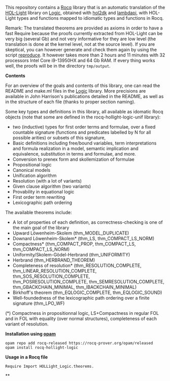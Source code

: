 This repository contains a [Rocq](https://coq.inria.fr/) library that is an automatic translation of the [HOL-Light](https://github.com/jrh13/hol-light) library on [Logic](https://github.com/jrh13/hol-light/blob/master/Logic), obtained with [hol2dk](https://github.com/Deducteam/hol2dk) and [lambdapi](https://github.com/Deducteam/lambdapi), with HOL-Light types and functions mapped to idiomatic types and functions in Rocq.

Remark: The translated theorems are provided as axioms in order to have a fast Require because the proofs currently extracted from HOL-Light can be very big (several Gb) and not very informative for they are low level (the translation is done at the kernel level, not at the source level). If you are skeptical, you can however generate and check them again by using the script [reproduce](https://github.com/Deducteam/rocq-hollight-logic/blob/main/reproduce). It however takes more than 2 hours and 11 minutes with 32 processors Intel Core i9-13950HX and 64 Gb RAM. If every thing works well, the proofs will be in the directory `tmp/output`.

**Contents**

For an overview of the goals and contents of this library, one can read the README and make.ml files in the [Logic](https://github.com/jrh13/hol-light/blob/master/Logic) library. More precisions are available in John Harrison's publications detailed in the README, as well as in the structure of each file (thanks to proper section naming).

Some key types and definitions in this library, all available as idomatic Rocq objects (note that some are defined in the rocq-hollight-logic-unif library):
- two (inductive) types for first order terms and formulae, over a fixed countable signature (functions and predicates labelled by N for all possible arities) or subsets of this signature, 
- Basic definitions including free/bound variables, term interpretations and formula realization in a model, semantic implication and equivalence, substitution in terms and formulae, and more.
- Conversion to prenex form and skollemization of formulae
- Propositional logic
- Canonical models
- Unification algorithm
- Resolution (with a lot of variants)
- Given clause algorithm (two variants)
- Provability in equational logic
- First order term rewriting
- Lexicographic path ordering

The available theorems include:
- A lot of properties of each definition, as correctness-checking is one of the main goal of the library
- Upward Löwenheim-Skolem (thm_MODEL_DUPLICATE)
- Downard Löwenheim-Skolem* (thm_LS, thm_COMPACT_LS_NORM)
- Compactness* (thm_COMPACT_PROP, thm_COMPACT_LS, thm_COMPACT_LS_NORM)
- Uniformity/Skolem-Gödel-Herbrand (thm_UNIFORMITY)
- Herbrand (thm_HERBRAND_THEOREM)
- Completeness of resolution* (thm_RESOLUTION_COMPLETE, thm_LINEAR_RESOLUTION_COMPLETE, thm_SOS_RESOLUTION_COMPLETE, thm_POSRESOLUTION_COMPLETE, thm_SEMRESOLUTION_COMPLETE, thm_GBACKCHAIN_MINIMAL, thm_IBACKCHAIN_MINIMAL)
- Birkhoff's theorem (thm_EQLOGIC_COMPLETE, thm_EQLOGIC_SOUND)
- Well-foundedness of the lexicographic path ordering over a finite signature (thm_LPO_WF)

(*) Compactness in propositionnal logic, LS+Compactness in regular FOL and in FOL with equality (over normal structures), completeness of each variant of resolution.


**Installation using [opam](https://opam.ocaml.org/)**

```
opam repo add rocq-released https://rocq-prover.org/opam/released
opam install rocq-hollight-logic
```

**Usage in a Rocq file**

```
Require Import HOLLight_Logic.theorems.
```

**
